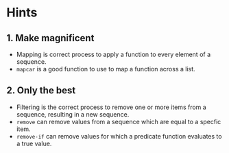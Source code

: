 # Hints

## 1. Make magnificent

- Mapping is correct process to apply a function to every element of a sequence.
- `mapcar` is a good function to use to map a function across a list.

## 2. Only the best

- Filtering is the correct process to remove one or more items from a sequence, resulting in a new sequence.
- `remove` can remove values from a sequence which are equal to a specfic item.
- `remove-if` can remove values for which a predicate function evaluates to a true value.
